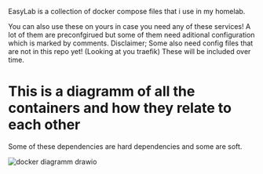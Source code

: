 EasyLab is a collection of docker compose files that i use in my homelab.

You can also use these on yours in case you need any of these services! A lot of them are preconfgirued but some of them need aditional configuration which is marked by comments. 
Disclaimer; Some also need config files that are not in this repo yet! (Looking at you traefik) These will be included over time. 

# This is a diagramm of all the containers and how they relate to each other
Some of these dependencies are hard dependencies and some are soft.

![docker diagramm drawio](https://github.com/roboter5123/easyLab/assets/73991535/042d7954-3cd8-452c-bed6-0b9f63bbb0af)
